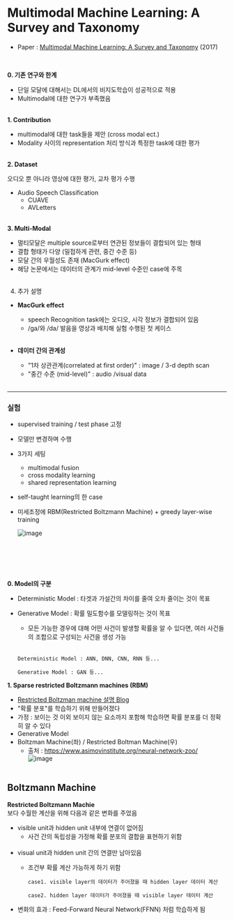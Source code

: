 # Multimodal Machine Learning: A Survey and Taxonomy

- Paper : [Multimodal Machine Learning: A Survey and Taxonomy](https://arxiv.org/pdf/1705.09406.pdf) (2017)
</br>

**0. 기존 연구와 한계**
- 단일 모달에 대해서는 DL에서의 비지도학습이 성공적으로 적용
- Multimodal에 대한 연구가 부족했음 </br> </br>

**1. Contribution**
- multimodal에 대한 task들을 제안 (cross modal ect.)
- Modality 사이의 representation 처리 방식과 특정한 task에 대한 평가 </br> </br>

**2. Dataset**

오디오 뿐 아니라 영상에 대한 평가, 교차 평가 수행
- Audio Speech Classification
  - CUAVE
  - AVLetters </br> </br>

**3. Multi-Modal**
- 멀티모달은 multiple source로부터 연관된 정보들이 결합되어 있는 형태
- 결합 형태가 다양 (밀접하게 관련, 중간 수준 등)
- 모달 간의 우월성도 존재 (MacGurk effect)
- 해당 논문에서는 데이터의 관계가 mid-level 수준인 case에 주목 </br></br>

4. 추가 설명
- **MacGurk effect**
  - speech Recognition task에는 오디오, 시각 정보가 결합되어 있음
  - /ga/와 /da/ 발음을 영상과 배치해 실험 수행된 첫 케이스 </br></br>

- **데이터 간의 관계성**
  - "1차 상관관계(correlated at first order)" : image / 3-d depth scan
  - "중간 수준 (mid-level)" : audio /visual data </br></br>
  
----

### 실험
- supervised training / test phase 고정
- 모델만 변경하며 수행
- 3가지 세팅
  - multimodal fusion
  - cross modality learning
  - shared representation learning
- self-taught learning의 한 case
- 미세조정에 RBM(Restricted Boltzmann Machine) + greedy layer-wise training

  ![image](https://github.com/MinsooKwak/AI_Paper_Review/assets/89770691/3bfb0bdb-a3a8-41af-8270-7a0085fa904a)

</br></br>
----

**0. Model의 구분**
  - Deterministic Model : 타겟과 가설간의 차이를 줄여 오차 줄이는 것이 목표
  - Generative Model : 확률 밀도함수를 모델링하는 것이 목표
    - 모든 가능한 경우에 대해 어떤 사건이 발생할 확률을 알 수 있다면, 여러 사건들의 조합으로 구성되는 사건을 생성 가능 </br></br>
    
    ```
    Deterministic Model : ANN, DNN, CNN, RNN 등...
    
    Generative Model : GAN 등...
    ```

**1. Sparse restricted Boltzmann machines (RBM)**
- [Restricted Boltzman machine 설명 Blog](https://angeloyeo.github.io/2020/10/02/RBM.html)
- "확률 분포"를 학습하기 위해 만들어졌다
- 가정 : 보이는 것 이외 보이지 않는 요소까지 포함해 학습하면 확률 분포를 더 정확히 알 수 있다
- Generative Model </br>
- Boltzman Machine(좌) / Restricted Boltman Machine(우)
  - 출처 : https://www.asimovinstitute.org/neural-network-zoo/ </br>
![image](https://github.com/MinsooKwak/AI_Paper_Review/assets/89770691/e46eb096-afff-45c7-b5e4-4ce8afbe32f0) </br></br>


**Boltzmann Machine**
- 

**Restricted Boltzmann Machie** </br>
보다 수월한 계산을 위해 다음과 같은 변화를 주었음 </br>
- visible unit과 hidden unit 내부에 연결이 없어짐
  - 사건 간의 독립성을 가정해 확률 분포의 결합을 표현하기 위함 </br></br>
- visual unit과 hidden unit 간의 연결만 남아있음
  - 조건부 확률 계산 가능하게 하기 위함 </br>
    
    ```
    case1. visible layer의 데이터가 주어졌을 때 hidden layer 데이터 계산

    case2. hidden layer 데이터가 주어졌을 때 visible layer 데이터 계산
    ```
- 변화의 효과 : Feed-Forward Neural Network(FFNN) 처럼 학습하게 됨

</br></br>
----

